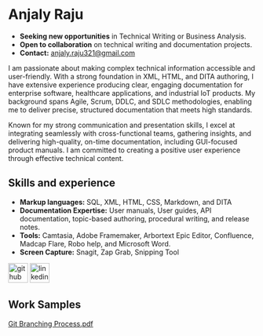  # Anjaly Raju
- **Seeking new opportunities** in Technical Writing or Business Analysis.   
- **Open to collaboration** on technical writing and documentation projects. 
- **Contact:** anjaly.raju321@gmail.com 

I am passionate about making complex technical information accessible and user-friendly. With a strong foundation in XML, HTML, and DITA authoring, I have extensive experience producing clear, engaging documentation for enterprise software, healthcare applications, and industrial IoT products. My background spans Agile, Scrum, DDLC, and SDLC methodologies, enabling me to deliver precise, structured documentation that meets high standards.

Known for my strong communication and presentation skills, I excel at integrating seamlessly with cross-functional teams, gathering insights, and delivering high-quality, on-time documentation, including GUI-focused product manuals. I am committed to creating a positive user experience through effective technical content.

## Skills and experience
- **Markup languages:** SQL, XML, HTML, CSS, Markdown, and DITA
- **Documentation Expertise:** User manuals, User guides, API documentation, topic-based authoring, procedural writing, and release notes.
- **Tools:** Camtasia, Adobe Framemaker, Arbortext Epic Editor, Confluence, Madcap Flare, Robo help, and Microsoft Word.
- **Screen Capture:** Snagit, Zap Grab, Snipping Tool

[<img src='https://cdn.jsdelivr.net/npm/simple-icons@3.0.1/icons/github.svg' alt='github' height='40'>](https://github.com/Anjaly-Raju) 
[<img src='https://cdn.jsdelivr.net/npm/simple-icons@3.0.1/icons/linkedin.svg' alt='linkedin' height='40'>](https://www.linkedin.com/in/anjaly-raju//)  
## Work Samples
[Git Branching Process.pdf](https://github.com/Anjaly-Raju/Anjaly-Raju/files/12604909/Git.Branching.Process.pdf)
